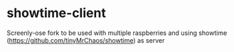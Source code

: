 showtime-client
===============

Screenly-ose fork to be used with multiple raspberries and using showtime (https://github.com/tinyMrChaos/showtime) as server
